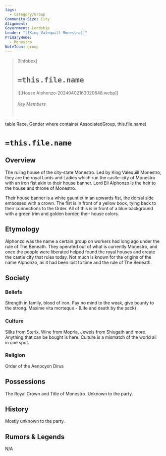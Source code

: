 ```yaml
---
tags:
  - Category/Group
Community-Size: City
Alignment: 
Government: Lordship
Leader: "[[King Valequill Monestro]]"
PrimaryHome:
  - Monestro
NoteIcon: group
---
```




> [!infobox]
> # `=this.file.name`
> ![[House Alphonzo-20240402163020648.webp]]
> ###### Key Members
> ```dataview
table Race, Gender
where contains( AssociatedGroup, this.file.name)

# `=this.file.name`

## Overview

The ruling house of the city-state Monestro. Led by King Valequill Monestro, they are the royal Lords and Ladies which run the castle-city of Monestro with an iron fist akin to their house banner. Lord Eli Alphonzo is the heir to the house and throne of Monestro.

Their house banner is a white gauntlet in an upwards fist, the dorsal side embossed with a crown. The fist is in front of a yellow book, tying back to their connections to the Order. All of this is in front of a blue background with a green trim and golden border, their house colors.

## Etymology

Alphonzo was the name a certain group on workers had long ago under the rule of The Beneath. They operated out of what is currently Monestro, and once the people were liberated helped found the royal houses and create the castle city that rules today. Not much is known for the origins of the name Alphonzo, as it had been lost to time and the rule of The Beneath.

## Society

### Beliefs
Strength in family, blood of iron.
Pay no mind to the weak, give bounty to the strong.
Maxime vita morteque - (Life and death by the pack)

### Culture
Silks from Sterix, Wine from Mopria, Jewels from Shiugath and more.
Anything that can be bought is here.
Culture is a mismatch of the world all in one spot.

### Religion
Order of the Aenocyon Dirus

## Possessions

The Royal Crown and Title of Monestro.
Unknown to the party.

## History

Mostly unknown to the party.

## Rumors & Legends

N/A


